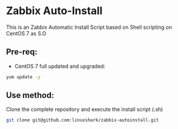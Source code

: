 # Zabbix Auto-Install
This is an Zabbix Automatic Install Script based on Shell scripting on CentOS 7 as S.O

## Pre-req:

* CentOS 7 full updated and upgraded:

```bash
yum update -y
```

## Use method:

Clone the complete repository and execute the install script (.sh)

```bash
git clone git@github.com:linuxshark/zabbix-autoinstall.git
